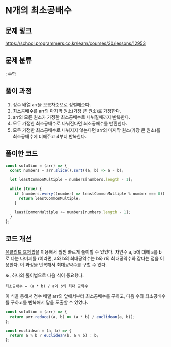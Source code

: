 # N개의 최소공배수

## 문제 링크

https://school.programmers.co.kr/learn/courses/30/lessons/12953

## 문제 분류

: 수학

## 풀이 과정

1. 정수 배열 arr을 오름차순으로 정렬해준다.
2. 최소공배수를 arr의 마지막 원소(가장 큰 원소)로 가정한다.
3. arr의 모든 원소가 가정한 최소공배수로 나눠질때까지 반복한다.
4. 모두 가정한 최소공배수로 나눠진다면 최소공배수를 반환한다.
5. 모두 가정한 최소공배수로 나눠지지 않는다면 arr의 마지막 원소(가장 큰 원소)를 최소공배수에 더해주고 4부터 반복한다.

## 풀이한 코드

```js
const solution = (arr) => {
  const numbers = arr.slice().sort((a, b) => a - b);

  let leastCommonMultiple = numbers[numbers.length - 1];

  while (true) {
    if (numbers.every((number) => leastCommonMultiple % number === 0)) {
      return leastCommonMultiple;
    }

    leastCommonMultiple += numbers[numbers.length - 1];
  }
};
```

## 코드 개선

[유클리드 호제법](https://ko.wikipedia.org/wiki/%EC%9C%A0%ED%81%B4%EB%A6%AC%EB%93%9C_%ED%98%B8%EC%A0%9C%EB%B2%95)을 이용해서 훨씬 빠르게 풀이할 수 있었다. 자연수 a, b에 대해 a를 b로 나눈 나머지를 r이라면, a와 b의 최대공약수는 b와 r의 최대공약수와 같다는 점을 이용한다. 이 과정을 반복해서 최대공약수를 구할 수 있다.

또, 하나의 풀이법으로 다음 식이 중요했다.

```
최소공배수 = (a * b) / a와 b의 최대 공약수
```

이 식을 통해서 정수 배열 arr의 앞에서부터 최소공배수를 구하고, 다음 수와 최소공배수를 구하고를 반복해서 답을 도출할 수 있었다.

```js
const solution = (arr) => {
  return arr.reduce((a, b) => (a * b) / euclidean(a, b));
};

const euclidean = (a, b) => {
  return a % b ? euclidean(b, a % b) : b;
};
```

